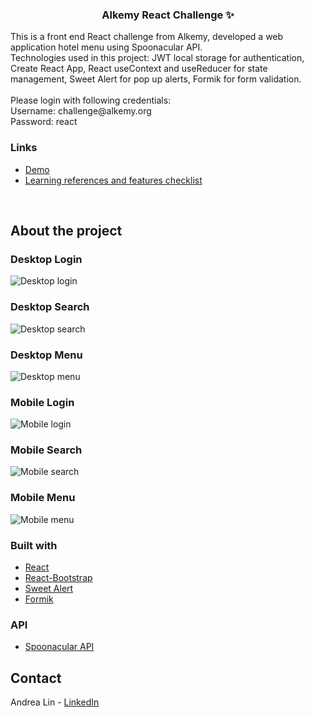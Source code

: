 <div id="top"></div>

<!-- PROJECT LOGO -->
<h3 align="center">Alkemy React Challenge ✨</h3>

  <p>
    This is a front end React challenge from Alkemy, developed a web application hotel menu using Spoonacular API. 
    <br />
    Technologies used in this project: JWT local storage for authentication, Create React App, React useContext and useReducer for state management, Sweet Alert for pop up alerts, Formik for form validation.
    <br />
    <br />
    Please login with following credentials:
    <br />
    Username: challenge@alkemy.org
    <br />
    Password: react
    <br />   
  </p>
  
### Links

* [Demo](https://andrealinrecipe.vercel.app/)
* [Learning references and features checklist](https://alert-milk-258.notion.site/Alkemy-Challenge-REACT-3190b24469864643863dce3dc5a2a47a)

<br />
</div>

<!-- ABOUT THE PROJECT -->
## About the project

### Desktop Login

![Desktop login](https://media.giphy.com/media/ezO0I424q7hbEn03N4/giphy.gif)

### Desktop Search

![Desktop search](https://media.giphy.com/media/9MmvjQujKy5czsFIqw/giphy.gif)

### Desktop Menu

![Desktop menu](https://media.giphy.com/media/GPWYsmftlcugJEBkpI/giphy.gif)

### Mobile Login

![Mobile login](https://media.giphy.com/media/oxS0IsEUT8Sd42MoJx/giphy.gif)

### Mobile Search

![Mobile search](https://media.giphy.com/media/RBIoudVidTUPcs4kjT/giphy.gif)

### Mobile Menu

![Mobile menu](https://media.giphy.com/media/X9Du5EPAl7zHZT00lE/giphy.gif)

 
### Built with

* [React](https://reactjs.org/)
* [React-Bootstrap](https://react-bootstrap.github.io/)
* [Sweet Alert](https://sweetalert2.github.io/)
* [Formik](https://formik.org/)


### API

* [Spoonacular API](https://spoonacular.com/food-api)


<!-- CONTACT -->
## Contact

Andrea Lin - [LinkedIn](https://www.linkedin.com/in/andrealinar/)
